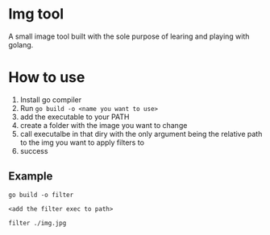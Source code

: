 # Img tool

A small image tool built with the sole purpose of learing and playing with golang.

# How to use

1. Install go compiler
2. Run `go build -o <name you want to use>`
3. add the executable to your PATH
4. create a folder with the image you want to change
5. call executalbe in that diry with the only argument being the relative path to the img you want to apply filters to
6. success

## Example

`go build -o filter`

`<add the filter exec to path>`

`filter ./img.jpg`
